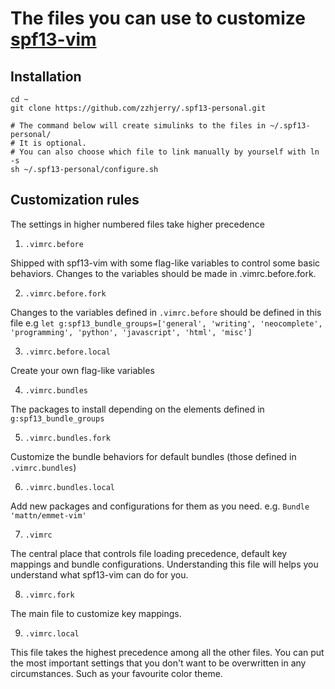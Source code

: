 # The files you can use to customize [spf13-vim](https://github.com/spf13/spf13-vim)

## Installation

```
cd ~
git clone https://github.com/zzhjerry/.spf13-personal.git

# The command below will create simulinks to the files in ~/.spf13-personal/
# It is optional.
# You can also choose which file to link manually by yourself with ln -s
sh ~/.spf13-personal/configure.sh
```

## Customization rules

The settings in higher numbered files take higher precedence

1. `.vimrc.before`

Shipped with spf13-vim with some flag-like variables to control some basic behaviors.
Changes to the variables should be made in .vimrc.before.fork.

2. `.vimrc.before.fork`

Changes to the variables defined in `.vimrc.before` should be defined in this file
e.g `let g:spf13_bundle_groups=['general', 'writing', 'neocomplete', 'programming', 'python', 'javascript', 'html', 'misc']`

3. `.vimrc.before.local`

Create your own flag-like variables

4. `.vimrc.bundles`

The packages to install depending on the elements defined in `g:spf13_bundle_groups`

5. `.vimrc.bundles.fork`

Customize the bundle behaviors for default bundles (those defined in `.vimrc.bundles`)

6. `.vimrc.bundles.local`

Add new packages and configurations for them as you need.
e.g. `Bundle 'mattn/emmet-vim'`

7. `.vimrc`

The central place that controls file loading precedence, default key mappings and bundle configurations.
Understanding this file will helps you understand what spf13-vim can do for you.

8. `.vimrc.fork`

The main file to customize key mappings.

9. `.vimrc.local`

This file takes the highest precedence among all the other files.
You can put the most important settings that you don't want to be overwritten in any circumstances.
Such as your favourite color theme.
